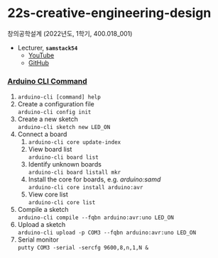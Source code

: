 # 22s-creative-engineering-design
창의공학설계 (2022년도, 1학기, 400.018_001)
- Lecturer, **`samstack54`**
  - [YouTube](https://www.youtube.com/user/samstack54/videos)
  - [GitHub](https://github.com/samstack54?tab=repositories)

### [Arduino CLI Command](https://arduino.github.io/arduino-cli/0.21/getting-started/)
1. `arduino-cli [command] help`
2. Create a configuration file \
`arduino-cli config init`
3. Create a new sketch \
`arduino-cli sketch new LED_ON`
4. Connect a board
    1. `arduino-cli core update-index`
    2. View board list \
    `arduino-cli board list`
    3. Identify unknown boards \
    `arduino-cli board listall mkr`
    4. Install the core for boards, e.g. *arduino:samd*\
    `arduino-cli core install arduino:avr`
    5. View core list \
    `arduino-cli core list`
5. Compile a sketch \
`arduino-cli compile --fqbn arduino:avr:uno LED_ON`
6. Upload a sketch \
`arduino-cli upload -p COM3 --fqbn arduino:avr:uno LED_ON`
7. Serial monitor \
`putty COM3 -serial -sercfg 9600,8,n,1,N &`
